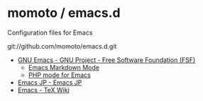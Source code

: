 # momoto / emacs.d

Configuration files for Emacs

git://github.com/momoto/emacs.d.git

- [GNU Emacs - GNU Project - Free Software Foundation (FSF)](http://www.gnu.org/software/emacs/)
  - [Emacs Markdown Mode](http://jblevins.org/projects/markdown-mode/)
  - [PHP mode for Emacs](http://php-mode.sourceforge.net/)
- [Emacs JP - Emacs JP](http://emacs-jp.github.io/)
- [Emacs - TeX Wiki](http://oku.edu.mie-u.ac.jp/~okumura/texwiki/?Emacs)
